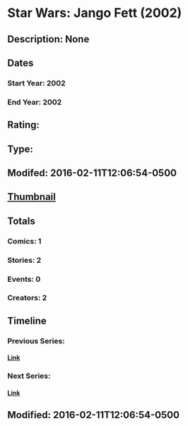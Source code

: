 # Star Wars: Jango Fett (2002)
## Description: None
## Dates
### Start Year: 2002
### End Year: 2002
## Rating: 
## Type: 
## Modifed: 2016-02-11T12:06:54-0500
## [Thumbnail](http://i.annihil.us/u/prod/marvel/i/mg/c/b0/56bcb98a9d5d0.jpg)
## Totals
### Comics: 1
### Stories: 2
### Events: 0
### Creators: 2
## Timeline
### Previous Series: 
#### [Link]()
### Next Series: 
#### [Link]()
## Modified: 2016-02-11T12:06:54-0500